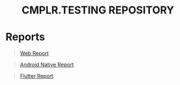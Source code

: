 <h1 align="center">
  <strong>CMPLR.TESTING REPOSITORY</strong>
</h1>



# Reports

> [Web Report](https://rawcdn.githack.com/We2Am-BaSsem/Testing-Reports/cd708b4d7a037c0509f0e28b655a182b23a26493/Web/index.html)


> [Android Native Report](https://rawcdn.githack.com/We2Am-BaSsem/Testing-Reports/cd708b4d7a037c0509f0e28b655a182b23a26493/Android%20Native%20Mobile/index.html)


> [Flutter Report](https://rawcdn.githack.com/We2Am-BaSsem/Testing-Reports/3f146b0e389c1f1abd5b4b6f28e8b02ef7422ca1/Flutter%20Mobile/index.html#suites/1a85855463aca3ea10b8fe0fcb3372b8/6576fe33271cbe12/)